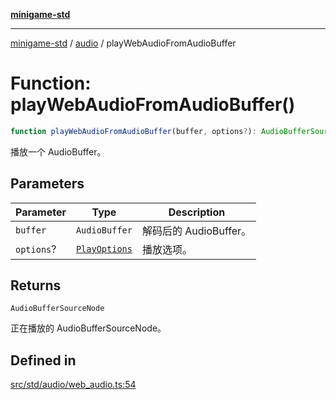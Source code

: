 [**minigame-std**](../../../README.md)

***

[minigame-std](../../../README.md) / [audio](../README.md) / playWebAudioFromAudioBuffer

# Function: playWebAudioFromAudioBuffer()

```ts
function playWebAudioFromAudioBuffer(buffer, options?): AudioBufferSourceNode
```

播放一个 AudioBuffer。

## Parameters

| Parameter | Type | Description |
| ------ | ------ | ------ |
| `buffer` | `AudioBuffer` | 解码后的 AudioBuffer。 |
| `options`? | [`PlayOptions`](../interfaces/PlayOptions.md) | 播放选项。 |

## Returns

`AudioBufferSourceNode`

正在播放的 AudioBufferSourceNode。

## Defined in

[src/std/audio/web\_audio.ts:54](https://github.com/JiangJie/minigame-std/blob/8633d80114dee6c79033ec094d8233bd8263bedc/src/std/audio/web_audio.ts#L54)
